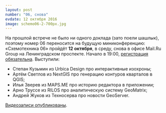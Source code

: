 ```yaml
---
layout: post
number: "06, снова"
evdate: 12 октября 2016
image: schemo06-2-700px.jpg
---
```

На прошлой встрече не было ни одного доклада (зато поели шашлык), поэтому номер 06 переносится на будущую миниконференцию: «Схемотехника 06» пройдёт **12 октября**, в среду, снова в офисе Mail.Ru Group на Ленинградском проспекте. Начало в 19:00, [регистрация обязательна](https://corp.mail.ru/ru/press/events/267/). Выступили:

* Степан Кузьмин из Urbica Design про интерактивные изохроны;
* Артём Светлов из NextGIS про генерацию контуров кварталов в QGIS;
* Илья Зверев из MAPS.ME про историю редактора в приложении;
* Арно Труссе из RILOS про аналитическую систему GeoMatrix;
* Андрей Жуков из Техносерва про новости GeoServer.

[Видеозаписи опубликованы](https://www.youtube.com/playlist?list=PLkvzAel8ISD14AWomLJF0qg7VUzsSP1BI).

